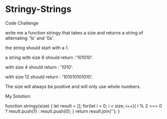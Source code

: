 # Stringy-Strings
Code Challenge

write me a function stringy that takes a size and returns a string of alternating '1s' and '0s'.

the string should start with a 1.

a string with size 6 should return :'101010'.

with size 4 should return : '1010'.

with size 12 should return : '101010101010'.

The size will always be positive and will only use whole numbers.

My Solution:

function stringy(size) {
   let result = [];
   for(let i = 0; i < size; i++){
     i % 2 === 0 ? result.push(1) : result.push(0);
   }
   return result.join('');
}
